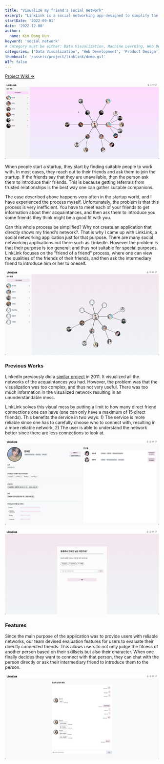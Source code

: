 ```yaml
---
title: "Visualize my friend's social network"
excerpt: "LinkLink is a social networking app designed to simplify the 'friend of a friend' process. It visualizes connections and offers evaluation features to find reliable companions for specific purposes like startups."
startDate: '2022-09-01'
date: '2022-12-08'
author:
  name: Kim Dong Hun
keyword: 'social network'
# Category must be either: Data Visualization, Machine Learning, Web Development, Product Design, Computer Graphics, Other
categories: ['Data Visualization', 'Web Development', 'Product Design']
thumbnail: '/assets/project/linklink/demo.gif'
WIP: false
---
```


[Project Wiki →](https://github.com/swsnu/swppfall2022-team9/wiki/Requirements-and-Specification)

![Demo](/assets/project/linklink/demo.gif)

When people start a startup, they start by finding suitable people to work with. In most cases, they reach out to their friends and ask them to join the startup. If the friends say that they are unavailable, then the person ask them to introduce their friends. This is because getting referrals from trusted relationships is the best way one can gather suitable companions.

The case described above happens very often in the startup world, and I have experienced the process myself. Unfortunately, the problem is that this process is very inefficient. You have to meet each of your friends to get information about their acquaintances, and then ask them to introduce you some friends they think might be a good fit with you.

Can this whole process be simplified? Why not create an application that directly shows my friend's network?. That is why I came up with LinkLink, a social networking application just for that purpose. There are many social networking applications out there such as LinkedIn. However the problem is that their purpose is too general, and thus not suitable for special purposes. LinkLink focuses on the "friend of a friend" process, where one can view the qualities of the friends of their friends, and then ask the intermediary friend to introduce him or her to oneself.

![Friend Network Visualization](/assets/project/linklink/home.png)

### Previous Works

LinkedIn previously did a [similar project](https://blog.linkedin.com/2011/01/24/linkedin-inmaps) in 2011. It visualized all the networks of the acquaintances you had. However, the problem was that the visualization was too complex, and thus not very useful. There was too much information in the visualized network resulting in an ununderstandable mess. 

LinkLink solves this visual mess by putting a limit to how many direct friend connections one can have (one can only have a maximum of 15 direct friends). This benefits the service in two ways: 1) The service is more reliable since one has to carefully choose who to connect with, resulting in a more reliable network, 2) The user is able to understand the network better since there are less connections to look at.

![Personal Profile UI](/assets/project/linklink/profile.png)

![Evaluate Friends](/assets/project/linklink/evaluate.png)


### Features

Since the main purpose of the application was to provide users with reliable networks, our team devised evaluation features for users to evaluate their directly connected friends. This allows users to not only judge the fitness of another person based on their skillsets but also their character. When one finally decides they want to connect with that person, they can chat with the person directly or ask their intermediary friend to introduce them to the person.

![Chat](/assets/project/linklink/chat.png)
